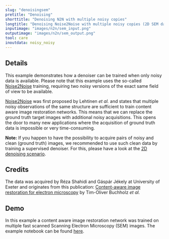 ```yaml
---
slug: "denoisingsem"
pretitle: "Denoising"
shorttitle: "Denoising N2N with multiple noisy copies"
longtitle: "Denoising Noise2Noise with multiple noisy copies (2D SEM data)"
inputimage: "images/n2n/sem_input.png"
outputimage: "images/n2n/sem_output.png"  
tool: care
inoutdata: noisy_noisy
---
```


## Details
This example demonstrates how a denoiser can be trained when only noisy data is available. Please note that this example uses the so-called [Noise2Noise](https://arxiv.org/abs/1803.04189) training, requiring two noisy versions of the exact same field of view to be available.

[Noise2Noise](https://arxiv.org/abs/1803.04189) was first proposed by Lehtinen _et al._ and states that multiple noisy observations of the same structure are sufficient to train content aware image restoration networks. This means that we can replace the ground truth target images with additional noisy acquisitions. This opens the door to many new applications where the acquisition of ground truth data is impossible or very time-consuming.

__Note:__ If you happen to have the possibility to acquire pairs of noisy and clean (ground truth) images, we recommended to use such clean data by training a supervised denoiser. For this, please have a look at the <a href="{{ '/scenarios/denoising2D_HumanU2OS' | prepend: site.baseurl }}">2D denoising scenario</a>.

## Credits
The data was acquired by Réza Shahidi and Gáspár Jékely at University of Exeter and originates from this publication: [Content-aware image restoration for electron microscopy](https://books.google.de/books?hl=en&lr=&id=rn2jDwAAQBAJ&oi=fnd&pg=PA277&dq=info:41WW__W36dwJ:scholar.google.com&ots=xdqzPRk19v&sig=9sxVkiynLPCj9IhHoolchoxTT_U&redir_esc=y#v=onepage&q&f=true) by Tim-Oliver Buchholz _et al._
  
## Demo
In this example a content aware image restoration network was trained on multiple fast scanned Scanning Electron Microscopy (SEM) images. The example notebook can be found [here](https://github.com/juglab/Noise2Noise-with-CSBDeep).
